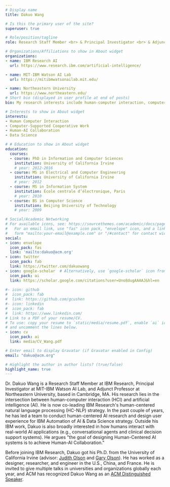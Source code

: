 ```yaml
---
# Display name
title: Dakuo Wang

# Is this the primary user of the site?
superuser: true

# Role/position/tagline
role: Research Staff Member <br> & Principal Investigator <br> & Adjunct Professor

# Organizations/Affiliations to show in About widget
organizations:
- name: IBM Research AI
  url: https://www.research.ibm.com/artificial-intelligence/

- name: MIT-IBM Watson AI Lab
  url: https://mitibmwatsonailab.mit.edu/

- name: Northeastern University
  url: https://www.northeastern.edu/
# Short bio (displayed in user profile at end of posts)
bio: My research interests include human-computer interaction, computer-supported Cooperative work, human-AI collaboration, and data science.

# Interests to show in About widget
interests:
- Human Computer Interaction
- Computer-Supported Cooperative Work
- Human-AI Collaboration
- Data Science

# # Education to show in About widget
education:
  courses:
  - course: PhD in Information and Computer Sciences
    institution: University of California Irvine
    # year: 2012-2016
  - course: MS in Electrical and Computer Engineering
    institution: University of California Irvine
    # year: 2012
  - course: MS in Information System
    institution: École centrale d’électronique, Paris
    # year: 2010
  - course: BS in Computer Science
    institution: Beijing University of Technology
    # year: 2009

# Social/Academic Networking
# For available icons, see: https://sourcethemes.com/academic/docs/page-builder/#icons
#   For an email link, use "fas" icon pack, "envelope" icon, and a link in the
#   form "mailto:your-email@example.com" or "/#contact" for contact widget.
social:
- icon: envelope
  icon_pack: fas
  link: 'mailto:dakuo@acm.org'
- icon: twitter
  icon_pack: fab
  link: https://twitter.com/dakuowang
- icon: google-scholar  # Alternatively, use `google-scholar` icon from `ai` icon pack
  icon_pack: ai
  link: https://scholar.google.com/citations?user=Uno8dugAAAAJ&hl=en
  
#- icon: github
#  icon_pack: fab
#  link: https://github.com/gcushen
#- icon: linkedin
#  icon_pack: fab
#  link: https://www.linkedin.com/
# Link to a PDF of your resume/CV.
# To use: copy your resume to `static/media/resume.pdf`, enable `ai` icons in `params.toml`, 
# and uncomment the lines below.
- icon: cv
  icon_pack: ai
  link: media/CV_Wang.pdf

# Enter email to display Gravatar (if Gravatar enabled in Config)
email: "dakuo@acm.org"

# Highlight the author in author lists? (true/false)
highlight_name: true
---
```


Dr. Dakuo Wang is a Research Staff Member at IBM Research, Principal Investigator at MIT-IBM Watson AI Lab, and Adjunct Professor at Northeastern University, based in Cambridge, MA. His research lies in the intersection between human-computer interaction (HCI) and artificial intelligence (AI). He is now co-leading IBM Research's human-centered natural language processing (HC-NLP) strategy. In the past couple of years, he has led a team to conduct human-centered AI research and design user experience for IBM Automation of AI & Data Science strategy. Outside his IBM work, Dakuo is also broadly interested in how humans interact with real-world AI applications (e.g., conversational agents and clinical decision support systems). He argues "the goal of designing Human-Centered AI systems is to achieve Human-AI Collaboration." 

Before joining IBM Research, Dakuo got his Ph.D. from the University of California Irvine (advisor: [Judith Olson](https://en.wikipedia.org/wiki/Judith_S._Olson) and [Gary Olson](https://en.wikipedia.org/wiki/Gary_M._Olson)). He has worked as a designer, researcher, and engineer in the U.S., China,  and France. He is invited to give multiple talks in universities and organizations globally each year, and ACM has recognized Dakuo Wang as an [ACM Distinguished Speaker](https://speakers.acm.org/speakers/wang_12069).

<!-- {{< icon name="download" pack="fas" >}} Download my {{< staticref "media/CV_Wang.pdf" "newtab" >}}resumé{{< /staticref >}}. -->

<!-- News:
- news 1
- news 2
- news 3 -->
